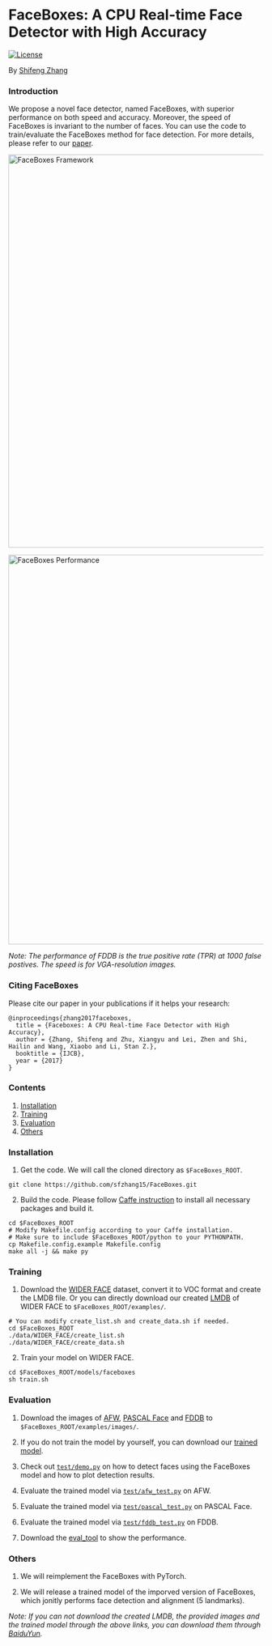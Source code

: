 # FaceBoxes: A CPU Real-time Face Detector with High Accuracy

[![License](https://img.shields.io/badge/license-BSD-blue.svg)](LICENSE)

By [Shifeng Zhang](http://www.cbsr.ia.ac.cn/users/sfzhang/)

### Introduction
We propose a novel face detector, named FaceBoxes, with superior performance on both speed and accuracy. Moreover, the speed of FaceBoxes is invariant to the number of faces. You can use the code to train/evaluate the FaceBoxes method for face detection. For more details, please refer to our [paper](https://arxiv.org/pdf/1708.05234.pdf).

<p align="left">
<img src="https://github.com/sfzhang15/FaceBoxes/blob/master/faceboxes_framework.jpg" alt="FaceBoxes Framework" width="777px">
</p>

<p align="left">
<img src="https://github.com/sfzhang15/FaceBoxes/blob/master/faceboxes_performance.jpg" alt="FaceBoxes Performance" width="770px">
</p>

_Note: The performance of FDDB is the true positive rate (TPR) at 1000 false postives. The speed is for VGA-resolution images._

### Citing FaceBoxes

Please cite our paper in your publications if it helps your research:

    @inproceedings{zhang2017faceboxes,
      title = {Faceboxes: A CPU Real-time Face Detector with High Accuracy},
      author = {Zhang, Shifeng and Zhu, Xiangyu and Lei, Zhen and Shi, Hailin and Wang, Xiaobo and Li, Stan Z.},
      booktitle = {IJCB},
      year = {2017}
    }

### Contents
1. [Installation](#installation)
2. [Training](#training)
3. [Evaluation](#evaluation)
4. [Others](#others)

### Installation
1. Get the code. We will call the cloned directory as `$FaceBoxes_ROOT`.
  ```Shell
  git clone https://github.com/sfzhang15/FaceBoxes.git
  ```

2. Build the code. Please follow [Caffe instruction](http://caffe.berkeleyvision.org/installation.html) to install all necessary packages and build it.
  ```Shell
  cd $FaceBoxes_ROOT
  # Modify Makefile.config according to your Caffe installation.
  # Make sure to include $FaceBoxes_ROOT/python to your PYTHONPATH.
  cp Makefile.config.example Makefile.config
  make all -j && make py
  ```


### Training
1. Download the [WIDER FACE](http://mmlab.ie.cuhk.edu.hk/projects/WIDERFace/index.html) dataset, convert it to VOC format and create the LMDB file. Or you can directly download our created [LMDB](https://drive.google.com/open?id=15-G-wyql5d8f4YFxU-o6cE_-kx9H_3MT) of WIDER FACE to `$FaceBoxes_ROOT/examples/`.
  ```Shell
  # You can modify create_list.sh and create_data.sh if needed.
  cd $FaceBoxes_ROOT
  ./data/WIDER_FACE/create_list.sh
  ./data/WIDER_FACE/create_data.sh
  ```

2. Train your model on WIDER FACE.
  ```Shell
  cd $FaceBoxes_ROOT/models/faceboxes
  sh train.sh
  ```

### Evaluation
1. Download the images of [AFW](https://drive.google.com/open?id=1Kl2Cjy8IwrkYDwMbe_9DVuAwTHJ8fjev), [PASCAL Face](https://drive.google.com/open?id=1p7dDQgYh2RBPUZSlOQVU4PgaSKlq64ik) and [FDDB](https://drive.google.com/open?id=17t4WULUDgZgiSy5kpCax4aooyPaz3GQH) to `$FaceBoxes_ROOT/examples/images/`.

2. If you do not train the model by yourself, you can download our [trained model](https://drive.google.com/open?id=1eyqFViMoBlN8JokGRHxbnJ8D4o0pTWac).

3. Check out [`test/demo.py`](https://github.com/sfzhang15/FaceBoxes/blob/master/test/demo.py) on how to detect faces using the FaceBoxes model and how to plot detection results.

4. Evaluate the trained model via [`test/afw_test.py`](https://github.com/sfzhang15/FaceBoxes/blob/master/test/afw_test.py) on AFW.

5. Evaluate the trained model via [`test/pascal_test.py`](https://github.com/sfzhang15/FaceBoxes/blob/master/test/pascal_test.py) on PASCAL Face.

6. Evaluate the trained model via [`test/fddb_test.py`](https://github.com/sfzhang15/FaceBoxes/blob/master/test/fddb_test.py) on FDDB.

7. Download the [eval_tool](https://bitbucket.org/marcopede/face-eval) to show the performance.

### Others

1. We will reimplement the FaceBoxes with PyTorch.

2. We will release a trained model of the imporved version of FaceBoxes, which jonitly performs face detection and alignment (5 landmarks).

_Note: If you can not download the created LMDB, the provided images and the trained model through the above links, you can download them through [BaiduYun](https://pan.baidu.com/s/187ktF3lJXkEl6OpoTAu9YQ)._
